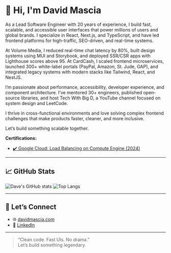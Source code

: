 # 👋 Hi, I'm David Mascia

As a Lead Software Engineer with 20 years of experience, I build fast, scalable, and accessible user interfaces that power millions of users and global brands. I specialize in React, Next.js, and TypeScript, and have led frontend platforms for high-traffic, SEO-driven, and real-time systems.

At Volume Media, I reduced real-time chat latency by 80%, built design systems using MUI and Storybook, and deployed SSR/CSR apps with Lighthouse scores above 95. At CardCash, I scaled frontend microservices, launched 300+ white-label portals (PayPal, Amazon, St. Jude, GAP), and integrated legacy systems with modern stacks like Tailwind, React, and NestJS.

I’m passionate about performance, accessibility, developer experience, and component architecture. I’ve mentored 30+ engineers, published open-source libraries, and host Tech With Big D, a YouTube channel focused on system design and LeetCode.

I thrive in cross-functional environments and love solving complex frontend challenges that make products faster, cleaner, and more inclusive.

Let’s build something scalable together.

**Certifications:**
- [✔️ Google Cloud: Load Balancing on Compute Engine (2024)](#)

---

## 📈 GitHub Stats

![Dave's GitHub stats](https://github-readme-stats.vercel.app/api?username=dmascia&show_icons=true&theme=tokyonight&count_private=true)
![Top Langs](https://github-readme-stats.vercel.app/api/top-langs/?username=dmascia&layout=compact&theme=tokyonight)

---

## 🤝 Let’s Connect

- 🌐 [davidmascia.com](https://davidmascia.com)
- 💼 [LinkedIn](https://linkedin.com/in/davidmascia)

---

> “Clean code. Fast UIs. No drama.”  
Let’s build something legendary.
